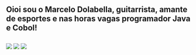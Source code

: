 ## Oioi sou o Marcelo Dolabella, guitarrista, amante de esportes e nas horas vagas programador Java e Cobol!

##
 
<div> 
  <a href="https://instagram.com/marcelo.dolabella" target="_blank"><img src="https://img.shields.io/badge/-Instagram-%23E4405F?style=for-the-badge&logo=instagram&logoColor=white" target="_blank"></a>
  <a href = "mailto:marcelo.dolabella@outlook.com"><img src="https://img.shields.io/badge/Microsoft_Outlook-0078D4?logo=microsoft-outlook&logoColor=white&style=for-the-badge" target="_blank"></a>
  <a href="https://www.linkedin.com/in/marcelo-dolabella-830898140" target="_blank"><img src="https://img.shields.io/badge/-LinkedIn-%230077B5?style=for-the-badge&logo=linkedin&logoColor=white" target="_blank"></a> 
  
</div>
